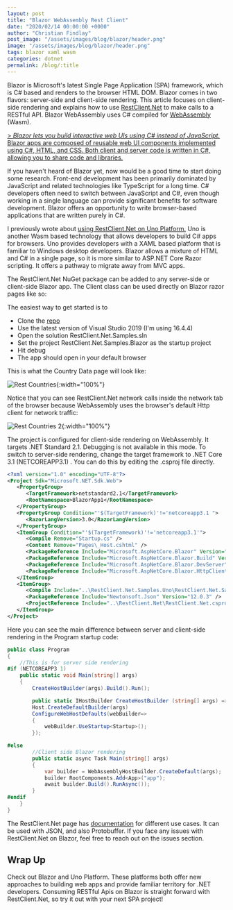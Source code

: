 ```yaml
---
layout: post
title: "Blazor WebAssembly Rest Client"
date: "2020/02/14 00:00:00 +0000"
author: "Christian Findlay"
post_image: "/assets/images/blog/blazor/header.png"
image: "/assets/images/blog/blazor/header.png"
tags: blazor xaml wasm
categories: dotnet
permalink: /blog/:title
---
```


Blazor is Microsoft's latest Single Page Application (SPA) framework, which is C# based and renders to the browser HTML DOM. Blazor comes in two flavors: server-side and client-side rendering. This article focuses on client-side rendering and explains how to use [RestClient.Net](https://github.com/MelbourneDeveloper/RestClient.Net) to make calls to a RESTful API. Blazor WebAssembly uses C# compiled for [WebAssembly](https://webassembly.org/) (Wasm).

[ > _Blazor lets you build interactive web UIs using C# instead of JavaScript._ Blazor apps are composed of reusable web UI components implemented using C#, HTML, and CSS. Both client and server code is written in C#, allowing you to share code and libraries.](https://dotnet.microsoft.com/apps/aspnet/web-apps/blazor)

If you haven't heard of Blazor yet, now would be a good time to start doing some research. Front-end development has been primarily dominated by JavaScript and related technologies like TypeScript for a long time. C# developers often need to switch between JavaScript and C#, even though working in a single language can provide significant benefits for software development. Blazor offers an opportunity to write browser-based applications that are written purely in C#. 

I previously wrote about [using RestClient.Net on Uno Platform.](restclient-net-on-webassembly-c) Uno is another Wasm based technology that allows developers to build C# apps for browsers. Uno provides developers with a XAML based platform that is familiar to Windows desktop developers. Blazor allows a mixture of HTML and C# in a single page, so it is more similar to ASP.NET Core Razor scripting. It offers a pathway to migrate away from MVC apps.

The RestClient.Net NuGet package can be added to any server-side or client-side Blazor app. The Client class can be used directly on Blazor razor pages like so:

<script src="https://gist.github.com/MelbourneDeveloper/a90ca939bf65c9a38dde22a4939a7a89.js"></script>

The easiest way to get started is to

*   Clone the [repo](https://github.com/MelbourneDeveloper/RestClient.Net.git)
*   Use the latest version of Visual Studio 2019 (I'm using 16.4.4)
*   Open the solution RestClient.Net.Samples.sln
*   Set the project RestClient.Net.Samples.Blazor as the startup project
*   Hit debug
*   The app should open in your default browser

This is what the Country Data page will look like:

![Rest Countries](/assets/images/blog/blazor/restcountries.png){:width="100%"}

Notice that you can see RestClient.Net network calls inside the network tab of the browser because WebAssembly uses the browser's default Http client for network traffic:

![Rest Countries 2](/assets/images/blog/blazor/restcountries2.png){:width="100%"}

The project is configured for client-side rendering on WebAssembly. It targets .NET Standard 2.1. Debugging is not available in this mode. To switch to server-side rendering, change the target framework to .NET Core 3.1 (NETCOREAPP3.1) . You can do this by editing the .csproj file directly.

```xml
<?xml version="1.0" encoding="UTF-8"?>
<Project Sdk="Microsoft.NET.Sdk.Web">
   <PropertyGroup>
      <TargetFramework>netstandard2.1</TargetFramework>
      <RootNamespace>BlazorApp1</RootNamespace>
   </PropertyGroup>
   <PropertyGroup Condition="'$(TargetFramework)'!='netcoreapp3.1 ">
      <RazorLangVersion>3.0</RazorLangVersion>
   </PropertyGroup>
   <ItemGroup Condition="'$(TargetFramework)'!='netcoreapp3.1'">
      <Compile Remove="Startup.cs" />
      <Content Remove="Pages\_Host.cshtml" />
      <PackageReference Include="Microsoft.AspNetCore.Blazor" Version="3.2.0-preview1.20073.1" />
      <PackageReference Include="Microsoft.AspNetCore.Blazor.Build" Version="3.2.0-preview1.20073.1" PrivateAssets="all" />
      <PackageReference Include="Microsoft.AspNetCore.Blazor.DevServer" Version="3.2.0-preview1.20073.1" PrivateAssets="all" />
      <PackageReference Include="Microsoft.AspNetCore.Blazor.HttpClient" Version="3.2.0-preview1.20073.1" />
   </ItemGroup>
   <ItemGroup>
      <Compile Include="..\RestClient.Net.Samples.Uno\RestClient.Net.Samples.Uno.Shared\NewtonsoftSerializationAdapter.cs" Link="NewtonsoftSerializationAdapter.cs" />
      <PackageReference Include="Newtonsoft.Json" Version="12.0.3" />
      <ProjectReference Include="..\RestClient.Net\RestClient.Net.csproj" />
   </ItemGroup>
</Project>
```
    

Here you can see the main difference between server and client-side rendering in the Program startup code:

```csharp
public class Program
{
    //This is for server side rendering
#if (NETCOREAPP3 1)
    public static void Main(string[] args)
    {
        CreateHostBuilder(args).Build().Run();

        public static IHostBuilder CreateHostBuilder (string[] args) =>
        Host.CreateDefaultBuilder(args)
        ConfigureWebHostDefaults(webBuilder=>
        { 
            webBuilder.UseStartup<Startup>();
        });

#else
        //Client side Blazor rendering
        public static async Task Main(string[] args)
        {
            var builder = WebAssemblyHostBuilder.CreateDefault(args);
            builder RootComponents.Add<App>("app");
            await builder.Build().RunAsync());
        }
#endif
    }
}
```

The RestClient.Net page has [documentation](https://github.com/MelbourneDeveloper/RestClient.Net/wiki) for different use cases. It can be used with JSON, and also Protobuffer. If you face any issues with RestClient.Net on Blazor, feel free to reach out on the issues section.

Wrap Up
-------

Check out Blazor and Uno Platform. These platforms both offer new approaches to building web apps and provide familiar territory for .NET developers. Consuming RESTful Apis on Blazor is straight forward with RestClient.Net, so try it out with your next SPA project!